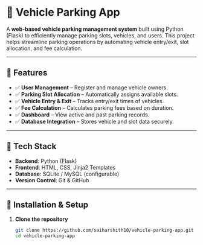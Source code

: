# 🚗 Vehicle Parking App  

A **web-based vehicle parking management system** built using Python (Flask) to efficiently manage parking slots, vehicles, and users. This project helps streamline parking operations by automating vehicle entry/exit, slot allocation, and fee calculation.  

---

## 🔹 Features  
- ✅ **User Management** – Register and manage vehicle owners.  
- ✅ **Parking Slot Allocation** – Automatically assigns available slots.  
- ✅ **Vehicle Entry & Exit** – Tracks entry/exit times of vehicles.  
- ✅ **Fee Calculation** – Calculates parking fees based on duration.  
- ✅ **Dashboard** – View active and past parking records.  
- ✅ **Database Integration** – Stores vehicle and slot data securely.  

---

## 🔹 Tech Stack  
- **Backend**: Python (Flask)  
- **Frontend**: HTML, CSS, Jinja2 Templates  
- **Database**: SQLite / MySQL (configurable)  
- **Version Control**: Git & GitHub  

---

## 🔹 Installation & Setup  

1. **Clone the repository**  
   ```bash
   git clone https://github.com/saiharshith10/vehicle-parking-app.git
   cd vehicle-parking-app
